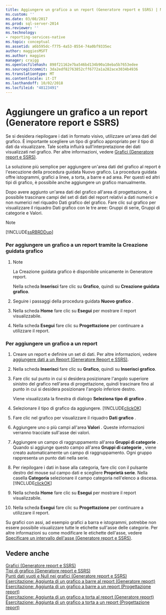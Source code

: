 ```yaml
---
title: Aggiungere un grafico a un report (Generatore report e SSRS) | Microsoft Docs
ms.custom: ''
ms.date: 03/08/2017
ms.prod: sql-server-2014
ms.reviewer: ''
ms.technology:
- reporting-services-native
ms.topic: conceptual
ms.assetid: a6b595dc-f775-4a53-8554-74a0bf9335ec
author: maggiesMSFT
ms.author: maggies
manager: craigg
ms.openlocfilehash: 898f21162e7ba546bd134b90a18eba5b7653edee
ms.sourcegitcommit: 3da2edf82763852cff6772a1a282ace3034b4936
ms.translationtype: MT
ms.contentlocale: it-IT
ms.lasthandoff: 10/02/2018
ms.locfileid: "48123491"
---
```

# <a name="add-a-chart-to-a-report-report-builder-and-ssrs"></a>Aggiungere un grafico a un report (Generatore report e SSRS)
  Se si desidera riepilogare i dati in formato visivo, utilizzare un'area dati del grafico. È importante scegliere un tipo di grafico appropriato per il tipo di dati da visualizzare. Tale scelta influirà sull'interpretazione dei dati visualizzati nel grafico. Per altre informazioni, vedere [Grafici &#40;Generatore report e SSRS&#41;](charts-report-builder-and-ssrs.md).  
  
 La soluzione più semplice per aggiungere un'area dati del grafico al report è l'esecuzione della procedura guidata Nuovo grafico. La procedura guidata offre istogrammi, grafici a linee, a torta, a barre e ad area. Per questi ed altri tipi di grafico, è possibile anche aggiungere un grafico manualmente.  
  
 Dopo avere aggiunto un'area dati del grafico all'area di progettazione, è possibile trascinare campi del set di dati del report relativi a dati numerici e non numerici nel riquadro Dati grafico del grafico. Fare clic sul grafico per visualizzare il riquadro Dati grafico con le tre aree: Gruppi di serie, Gruppi di categorie e Valori.  
  
> [!NOTE]  
>  [!INCLUDE[ssRBRDDup](../../includes/ssrbrddup-md.md)]  
  
### <a name="to-add-a-chart-to-a-report-by-using-the-chart-wizard"></a>Per aggiungere un grafico a un report tramite la Creazione guidata grafico  
  
1.  > [!NOTE]  
    >  La Creazione guidata grafico è disponibile unicamente in Generatore report.  
  
     Nella scheda **Inserisci** fare clic su **Grafico**, quindi su **Creazione guidata grafico**.  
  
2.  Seguire i passaggi della procedura guidata **Nuovo grafico** .  
  
3.  Nella scheda **Home** fare clic su **Esegui** per mostrare il report visualizzabile.  
  
4.  Nella scheda **Esegui** fare clic su **Progettazione** per continuare a utilizzare il report.  
  
### <a name="to-add-a-chart-to-a-report"></a>Per aggiungere un grafico a un report  
  
1.  Creare un report e definire un set di dati. Per altre informazioni, vedere [aggiungere dati a un Report &#40;Generatore Report e SSRS&#41;](../report-data/report-datasets-ssrs.md).  
  
2.  Nella scheda **Inserisci** fare clic su **Grafico**, quindi su **Inserisci grafico**.  
  
3.  Fare clic sul punto in cui si desidera posizionare l'angolo superiore sinistro del grafico nell'area di progettazione, quindi trascinare fino al punto in cui si desidera posizionare l'angolo inferiore destro.  
  
     Viene visualizzata la finestra di dialogo **Seleziona tipo di grafico** .  
  
4.  Selezionare il tipo di grafico da aggiungere. [!INCLUDE[clickOK](../../../includes/clickok-md.md)]  
  
5.  Fare clic nel grafico per visualizzare il riquadro **Dati grafico** .  
  
6.  Aggiungere uno o più campi all'area **Valori** . Queste informazioni verranno tracciate sull'asse dei valori.  
  
7.  Aggiungere un campo di raggruppamento all'area **Gruppi di categorie** . Quando si aggiunge questo campo all'area **Gruppi di categorie** , viene creato automaticamente un campo di raggruppamento. Ogni gruppo rappresenta un punto dati nella serie.  
  
8.  Per riepilogare i dati in base alla categoria, fare clic con il pulsante destro del mouse sul campo dati e scegliere **Proprietà serie**. Nella casella **Categoria** selezionare il campo categoria nell'elenco a discesa. [!INCLUDE[clickOK](../../../includes/clickok-md.md)]  
  
9. Nella scheda **Home** fare clic su **Esegui** per mostrare il report visualizzabile.  
  
10. Nella scheda **Esegui** fare clic su **Progettazione** per continuare a utilizzare il report.  
  
 Su grafici con assi, ad esempio grafici a barra e istogrammi, potrebbe non essere possibile visualizzare tutte le etichette sull'asse delle categorie. Per altre informazioni su come modificare le etichette dell'asse, vedere [Specificare un intervallo dell'asse &#40;Generatore report e SSRS&#41;](specify-an-axis-interval-report-builder-and-ssrs.md).  
  
## <a name="see-also"></a>Vedere anche  
 [Grafici &#40;Generatore report e SSRS&#41;](charts-report-builder-and-ssrs.md)   
 [Tipi di grafico &#40;Generatore report e SSRS&#41;](chart-types-report-builder-and-ssrs.md)   
 [Punti dati vuoti e Null nei grafici &#40;Generatore report e SSRS&#41;](empty-and-null-data-points-in-charts-report-builder-and-ssrs.md)   
 [Esercitazione: Aggiunta di un grafico a barre al report (Generatore report)](http://go.microsoft.com/fwlink/?LinkId=198052)   
 [Esercitazione: Aggiunta di un grafico a barre a un report (Progettazione report)](http://go.microsoft.com/fwlink/?LinkId=198042)   
 [Esercitazione: Aggiunta di un grafico a torta al report (Generatore report)](http://go.microsoft.com/fwlink/?LinkId=198051)   
 [Esercitazione: Aggiunta di un grafico a torta a un report (Progettazione report)](http://go.microsoft.com/fwlink/?LinkId=198041)  
  
  
